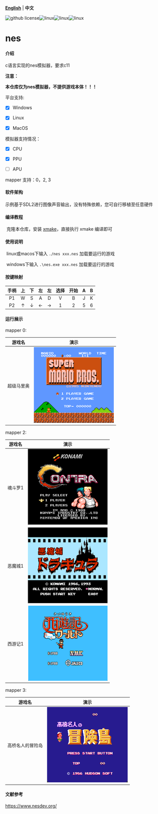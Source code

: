 [**English**](./README.md)  | **中文**

![github license](https://img.shields.io/github/license/Dozingfiretruck/nes)![linux](https://github.com/Dozingfiretruck/nes/actions/workflows/windows.yml/badge.svg?branch=master)![linux](https://github.com/Dozingfiretruck/nes/actions/workflows/linux.yml/badge.svg?branch=master)![linux](https://github.com/Dozingfiretruck/nes/actions/workflows/macos.yml/badge.svg?branch=master)



# nes

#### 介绍
c语言实现的nes模拟器，要求c11

**注意：**

**本仓库仅为nes模拟器，不提供游戏本体！！！**

平台支持:

- [x] Windows

- [x] Linux

- [x] MacOS

模拟器支持情况：

- [x] CPU

- [x] PPU

- [ ] APU

mapper 支持：0，2, 3

#### 软件架构
示例基于SDL2进行图像声音输出，没有特殊依赖，您可自行移植至任意硬件


#### 编译教程

​	克隆本仓库，安装 [xmake](https://github.com/xmake-io/xmake)，直接执行 xmake 编译即可 

#### 使用说明

​	linux或macos下输入 `./nes xxx.nes` 加载要运行的游戏

​	windows下输入 `.\nes.exe xxx.nes` 加载要运行的游戏



#### 按键映射

| 手柄 |  上  |  下  |  左  |  左  | 选择 | 开始 |  A   |  B   |
| :--: | :--: | :--: | :--: | :--: | :--: | :--: | :--: | :--: |
|  P1  |  W   |  S   |  A   |  D   |  V   |  B   |  J   |  K   |
|  P2  |  ↑   |  ↓   |  ←   |  →   |  1   |  2   |  5   |  6   |

#### 运行展示

mapper 0:

|   游戏名   |                  演示                  |
| :--------: | :------------------------------------: |
| 超级马里奥 | ![super_mario](./docs/super_mario.png) |



mapper 2:

| 游戏名  |               演示                |
| :-----: | :-------------------------------: |
| 魂斗罗1 |   ![contra](./docs/Contra.png)    |
| 恶魔城1 | ![contra](./docs/Castlevania.png) |
| 西游记1 |   ![contra](./docs/Journey.png)   |

mapper 3:

|      游戏名      |               演示               |
| :--------------: | :------------------------------: |
| 高桥名人的冒险岛 | ![contra](./docs/MapleStory.png) |

#### 文献参考

https://www.nesdev.org/



